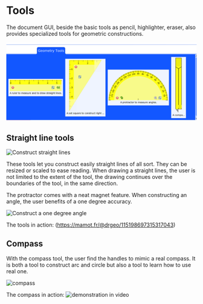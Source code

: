# Tools

The document GUI, beside the basic tools as pencil, highlighter, eraser, also provides specialized tools for geometric constructions.

<img src="./images/geometricTools.png" alt="Geometric tools" width=600/>

## Straight line tools

<img src="https://static.mamot.fr/media_attachments/files/115/197/617/850/780/247/original/2b6170ae1f418772.png" alt="Construct straight lines" width=300/>

These tools let you construct easily straight lines of all sort. They
can be resized or scaled to ease reading. When drawing a straight
lines, the user is not limited to the extent of the tool, the drawing
continues over the boundaries of the tool, in the same direction.

The protractor comes with a neat magnet feature. When constructing an
angle, the user benefits of a one degree accuracy.

<img src="https://static.mamot.fr/media_attachments/files/115/215/813/359/512/004/small/3fa99fc014d8d094.png" alt="Construct a one degree angle" width=300 />


The tools in action: (https://mamot.fr/@drgeo/115198697315317043)

## Compass

With the compass tool, the user find the handles to mimic a real
compass.  It is both a tool to construct arc and circle but also a
tool to learn how to use real one.

<img src="https://static.mamot.fr/media_attachments/files/115/244/187/837/701/390/original/d89ff6d6536f84cf.png" alt="compass" width=300 />

The compass in action: ![demonstration in video](https://mamot.fr/@drgeo/115255434292314969)
